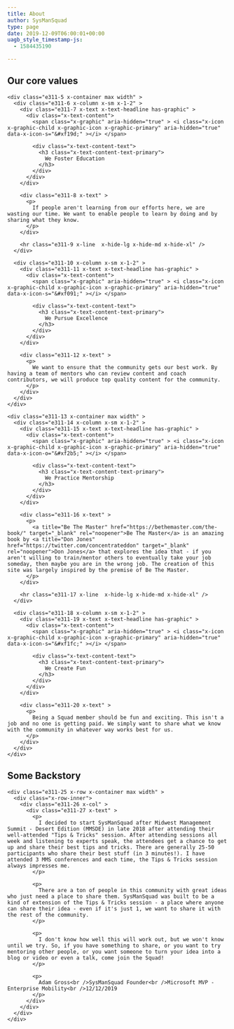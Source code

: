 ```yaml
---
title: About
author: SysManSquad
type: page
date: 2019-12-09T06:00:01+00:00
uagb_style_timestamp-js:
  - 1584435190

---
```

<div id="cs-content" class="cs-content"  >
  <div class="e311-1 x-section" >
    <div class="e311-2 x-container max width" >
      <div class="e311-3 x-column x-sm x-1-1" >
        <div class="e311-4 x-text x-text-headline" >
          <div class="x-text-content">
            <div class="x-text-content-text">
              <h2 class="x-text-content-text-primary">
                Our core values
              </h2>
            </div>
          </div>
        </div>
      </div>
    </div>
    
    <div class="e311-5 x-container max width" >
      <div class="e311-6 x-column x-sm x-1-2" >
        <div class="e311-7 x-text x-text-headline has-graphic" >
          <div class="x-text-content">
            <span class="x-graphic" aria-hidden="true" > <i class="x-icon x-graphic-child x-graphic-icon x-graphic-primary" aria-hidden="true" data-x-icon-s="&#xf19d;" ></i> </span> 
            
            <div class="x-text-content-text">
              <h3 class="x-text-content-text-primary">
                We Foster Education
              </h3>
            </div>
          </div>
        </div>
        
        <div class="e311-8 x-text" >
          <p>
            If people aren't learning from our efforts here, we are wasting our time. We want to enable people to learn by doing and by sharing what they know.
          </p>
        </div>
        
        <hr class="e311-9 x-line  x-hide-lg x-hide-md x-hide-xl" />
      </div>
      
      <div class="e311-10 x-column x-sm x-1-2" >
        <div class="e311-11 x-text x-text-headline has-graphic" >
          <div class="x-text-content">
            <span class="x-graphic" aria-hidden="true" > <i class="x-icon x-graphic-child x-graphic-icon x-graphic-primary" aria-hidden="true" data-x-icon-s="&#xf091;" ></i> </span> 
            
            <div class="x-text-content-text">
              <h3 class="x-text-content-text-primary">
                We Pursue Excellence
              </h3>
            </div>
          </div>
        </div>
        
        <div class="e311-12 x-text" >
          <p>
            We want to ensure that the community gets our best work. By having a team of mentors who can review content and coach contributors, we will produce top quality content for the community.
          </p>
        </div>
      </div>
    </div>
    
    <div class="e311-13 x-container max width" >
      <div class="e311-14 x-column x-sm x-1-2" >
        <div class="e311-15 x-text x-text-headline has-graphic" >
          <div class="x-text-content">
            <span class="x-graphic" aria-hidden="true" > <i class="x-icon x-graphic-child x-graphic-icon x-graphic-primary" aria-hidden="true" data-x-icon-o="&#xf2b5;" ></i> </span> 
            
            <div class="x-text-content-text">
              <h3 class="x-text-content-text-primary">
                We Practice Mentorship
              </h3>
            </div>
          </div>
        </div>
        
        <div class="e311-16 x-text" >
          <p>
            <a title="Be The Master" href="https://bethemaster.com/the-book/" target="_blank" rel="noopener">Be The Master</a> is an amazing book by <a title="Don Jones" href="https://twitter.com/concentrateddon" target="_blank" rel="noopener">Don Jones</a> that explores the idea that - if you aren't willing to train/mentor others to eventually take your job someday, then maybe you are in the wrong job. The creation of this site was largely inspired by the premise of Be The Master.
          </p>
        </div>
        
        <hr class="e311-17 x-line  x-hide-lg x-hide-md x-hide-xl" />
      </div>
      
      <div class="e311-18 x-column x-sm x-1-2" >
        <div class="e311-19 x-text x-text-headline has-graphic" >
          <div class="x-text-content">
            <span class="x-graphic" aria-hidden="true" > <i class="x-icon x-graphic-child x-graphic-icon x-graphic-primary" aria-hidden="true" data-x-icon-s="&#xf1fc;" ></i> </span> 
            
            <div class="x-text-content-text">
              <h3 class="x-text-content-text-primary">
                We Create Fun
              </h3>
            </div>
          </div>
        </div>
        
        <div class="e311-20 x-text" >
          <p>
            Being a Squad member should be fun and exciting. This isn't a job and no one is getting paid. We simply want to share what we know with the community in whatever way works best for us.
          </p>
        </div>
      </div>
    </div>
  </div>
  
  <div class="e311-21 x-section" >
    <div class="e311-22 x-container max width" >
      <div class="e311-23 x-column x-sm x-1-1" >
        <div class="e311-24 x-text x-text-headline" >
          <div class="x-text-content">
            <div class="x-text-content-text">
              <h2 class="x-text-content-text-primary">
                Some Backstory
              </h2>
            </div>
          </div>
        </div>
      </div>
    </div>
    
    <div class="e311-25 x-row x-container max width" >
      <div class="x-row-inner">
        <div class="e311-26 x-col" >
          <div class="e311-27 x-text" >
            <p>
              I decided to start SysManSquad after Midwest Management Summit - Desert Edition (MMSDE) in late 2018 after attending their well-attended "Tips & Tricks" session. After attending sessions all week and listening to experts speak, the attendees get a chance to get up and share their best tips and tricks. There are generally 25-50 participants who share their best stuff (in 3 minutes!). I have attended 3 MMS conferences and each time, the Tips & Tricks session always impresses me.
            </p>
            
            <p>
              There are a ton of people in this community with great ideas who just need a place to share them. SysManSquad was built to be a kind of extension of the Tips & Tricks session - a place where anyone can share their idea - even if it's just 1, we want to share it with the rest of the community.
            </p>
            
            <p>
              I don't know how well this will work out, but we won't know until we try. So, if you have something to share, or you want to try mentoring other people, or you want someone to turn your idea into a blog or video or even a talk, come join the Squad!
            </p>
            
            <p>
              Adam Gross<br />SysManSquad Founder<br />Microsoft MVP - Enterprise Mobility<br />12/12/2019
            </p>
          </div>
        </div>
      </div>
    </div>
  </div>
</div>